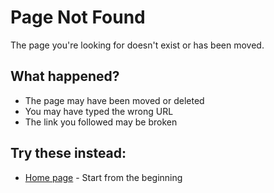 # Page Not Found

The page you're looking for doesn't exist or has been moved.

## What happened?

- The page may have been moved or deleted
- You may have typed the wrong URL  
- The link you followed may be broken

## Try these instead:

- [Home page](/ "Start from the beginning") - Start from the beginning
